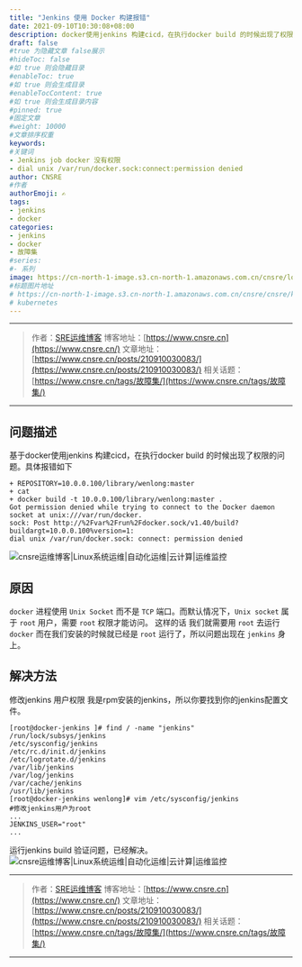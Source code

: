 ```yaml
---
title: "Jenkins 使用 Docker 构建报错"
date: 2021-09-10T10:30:08+08:00
description: docker使用jenkins 构建cicd，在执行docker build 的时候出现了权限的问题
draft: false
#true 为隐藏文章 false展示
#hideToc: false
#如 true 则会隐藏目录
#enableToc: true
#如 true 则会生成目录
#enableTocContent: true
#如 true 则会生成目录内容
#pinned: true  
#固定文章
#weight: 10000
#文章排序权重
keywords:
#关键词
- Jenkins job docker 没有权限
- dial unix /var/run/docker.sock:connect:permission denied
author: CNSRE    
#作者
authorEmoji: ✍
tags:
- jenkins
- docker
categories:
- jenkins
- docker
- 故障集
#series:
#- 系列
image: https://cn-north-1-image.s3.cn-north-1.amazonaws.com.cn/cnsre/logo/bug.png
#标题图片地址
# https://cn-north-1-image.s3.cn-north-1.amazonaws.com.cn/cnsre/cnsre/kubernetes.png
# kubernetes
---
```


---
> 作者：[SRE运维博客](https://www.cnsre.cn/)
> 博客地址：[https://www.cnsre.cn](https://www.cnsre.cn/)
> 文章地址：[https://www.cnsre.cn/posts/210910030083/](https://www.cnsre.cn/posts/210910030083/)
> 相关话题：[https://www.cnsre.cn/tags/故障集/](https://www.cnsre.cn/tags/故障集/)
---

## 问题描述
基于docker使用jenkins 构建cicd，在执行docker build 的时候出现了权限的问题。具体报错如下
``` shell
+ REPOSITORY=10.0.0.100/library/wenlong:master
+ cat
+ docker build -t 10.0.0.100/library/wenlong:master .
Got permission denied while trying to connect to the Docker daemon socket at unix:///var/run/docker.
sock: Post http://%2Fvar%2Frun%2Fdocker.sock/v1.40/build?buildargt=10.0.0.100%version=1: 
dial unix /var/run/docker.sock: connect: permission denied
```
![cnsre运维博客|Linux系统运维|自动化运维|云计算|运维监控](https://cn-north-1-image.s3.cn-north-1.amazonaws.com.cn/cnsre/cnsre/20210910110840.png)
## 原因
`docker` 进程使用 `Unix Socket` 而不是 `TCP` 端口。而默认情况下，`Unix socket` 属于 `root` 用户，需要 `root` 权限才能访问。
这样的话 我们就需要用 `root` 去运行 `docker` 而在我们安装的时候就已经是 `root` 运行了，所以问题出现在 `jenkins` 身上。
## 解决方法
修改jenkins 用户权限
我是rpm安装的jenkins，所以你要找到你的jenkins配置文件。
``` shell
[root@docker-jenkins ]# find / -name "jenkins"
/run/lock/subsys/jenkins
/etc/sysconfig/jenkins
/etc/rc.d/init.d/jenkins
/etc/logrotate.d/jenkins
/var/lib/jenkins
/var/log/jenkins
/var/cache/jenkins
/usr/lib/jenkins
[root@docker-jenkins wenlong]# vim /etc/sysconfig/jenkins
#修改jenkins用户为root
...
JENKINS_USER="root"
...
```
运行jenkins build 验证问题，已经解决。
![cnsre运维博客|Linux系统运维|自动化运维|云计算|运维监控](https://cn-north-1-image.s3.cn-north-1.amazonaws.com.cn/cnsre/cnsre/20210910111013.png)

---
> 作者：[SRE运维博客](https://www.cnsre.cn/)
> 博客地址：[https://www.cnsre.cn](https://www.cnsre.cn/)
> 文章地址：[https://www.cnsre.cn/posts/210910030083/](https://www.cnsre.cn/posts/210910030083/)
> 相关话题：[https://www.cnsre.cn/tags/故障集/](https://www.cnsre.cn/tags/故障集/)
---
